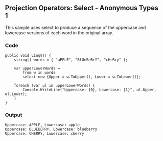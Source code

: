 ## Projection Operators: Select - Anonymous Types 1 ##

This sample uses select to produce a sequence of the uppercase and lowercase versions of each word in the original array.

### Code ###

```
public void Linq9() {
    string[] words = { "aPPLE", "BlUeBeRrY", "cHeRry" };

    var upperLowerWords =
        from w in words
        select new {Upper = w.ToUpper(), Lower = w.ToLower()};

    foreach (var ul in upperLowerWords) {
        Console.WriteLine("Uppercase: {0}, Lowercase: {1}", ul.Upper, ul.Lower);
    }
}

```

### Output ###

```
Uppercase: APPLE, Lowercase: apple
Uppercase: BLUEBERRY, Lowercase: blueberry
Uppercase: CHERRY, Lowercase: cherry
```
